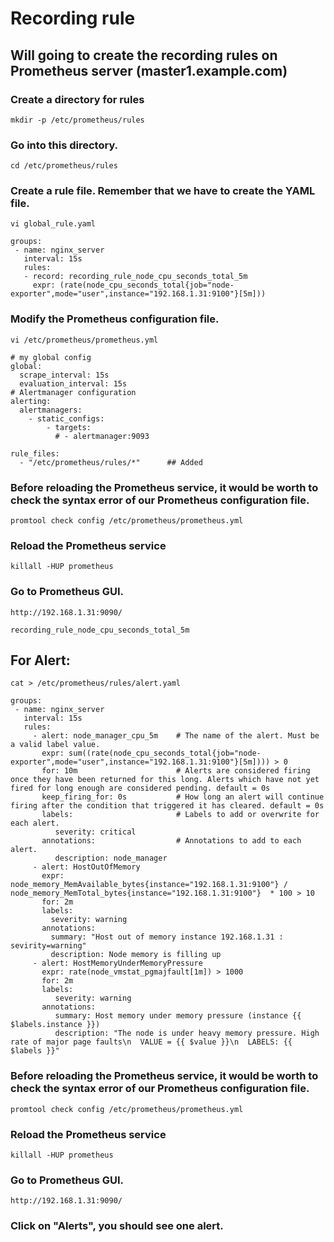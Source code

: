 # Recording rule

## Will going to create the recording rules on Prometheus server (master1.example.com)

### Create a directory for rules
```
mkdir -p /etc/prometheus/rules
```
### Go into this directory.
```
cd /etc/prometheus/rules
```
### Create a rule file. Remember that we have to create the YAML file.
```
vi global_rule.yaml
```
```
groups:
 - name: nginx_server
   interval: 15s
   rules:
   - record: recording_rule_node_cpu_seconds_total_5m
     expr: (rate(node_cpu_seconds_total{job="node-exporter",mode="user",instance="192.168.1.31:9100"}[5m]))
```

### Modify the Prometheus configuration file.

```
vi /etc/prometheus/prometheus.yml
```
```
# my global config
global:
  scrape_interval: 15s 
  evaluation_interval: 15s 
# Alertmanager configuration
alerting:
  alertmanagers:
    - static_configs:
        - targets:
          # - alertmanager:9093

rule_files:
  - "/etc/prometheus/rules/*"      ## Added
```
### Before reloading the Prometheus service, it would be worth to check the syntax error of our Prometheus configuration file.
```
promtool check config /etc/prometheus/prometheus.yml
```

### Reload the Prometheus service
```
killall -HUP prometheus
```
### Go to Prometheus GUI.
```
http://192.168.1.31:9090/
```

```
recording_rule_node_cpu_seconds_total_5m
```


## For Alert:

```
cat > /etc/prometheus/rules/alert.yaml
```
```
groups:
 - name: nginx_server
   interval: 15s
   rules:
     - alert: node_manager_cpu_5m    # The name of the alert. Must be a valid label value.
       expr: sum((rate(node_cpu_seconds_total{job="node-exporter",mode="user",instance="192.168.1.31:9100"}[5m]))) > 0
       for: 10m                      # Alerts are considered firing once they have been returned for this long. Alerts which have not yet fired for long enough are considered pending. default = 0s
       keep_firing_for: 0s           # How long an alert will continue firing after the condition that triggered it has cleared. default = 0s
       labels:                       # Labels to add or overwrite for each alert.
          severity: critical
       annotations:                  # Annotations to add to each alert.
          description: node_manager
     - alert: HostOutOfMemory
       expr: node_memory_MemAvailable_bytes{instance="192.168.1.31:9100"} / node_memory_MemTotal_bytes{instance="192.168.1.31:9100"}  * 100 > 10
       for: 2m
       labels:
         severity: warning
       annotations:
         summary: "Host out of memory instance 192.168.1.31 : sevirity=warning"
         description: Node memory is filling up 
     - alert: HostMemoryUnderMemoryPressure
       expr: rate(node_vmstat_pgmajfault[1m]) > 1000
       for: 2m
       labels:
          severity: warning
       annotations:
          summary: Host memory under memory pressure (instance {{ $labels.instance }})
          description: "The node is under heavy memory pressure. High rate of major page faults\n  VALUE = {{ $value }}\n  LABELS: {{ $labels }}"
```

### Before reloading the Prometheus service, it would be worth to check the syntax error of our Prometheus configuration file.
```
promtool check config /etc/prometheus/prometheus.yml
```

### Reload the Prometheus service
```
killall -HUP prometheus
```
### Go to Prometheus GUI.
```
http://192.168.1.31:9090/
```

### Click on "Alerts", you should see one alert.
